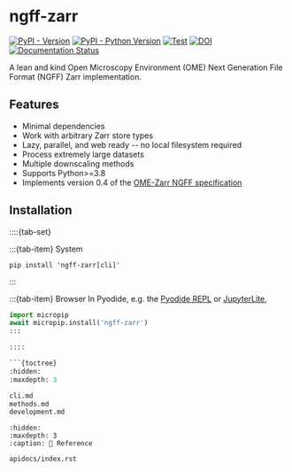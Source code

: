 # ngff-zarr

[![PyPI - Version](https://img.shields.io/pypi/v/ngff-zarr.svg)](https://pypi.org/project/ngff-zarr)
[![PyPI - Python Version](https://img.shields.io/pypi/pyversions/ngff-zarr.svg)](https://pypi.org/project/ngff-zarr)
[![Test](https://github.com/thewtex/ngff-zarr/actions/workflows/test.yml/badge.svg)](https://github.com/thewtex/ngff-zarr/actions/workflows/test.yml)
[![DOI](https://zenodo.org/badge/541840158.svg)](https://zenodo.org/badge/latestdoi/541840158)
[![Documentation Status](https://readthedocs.org/projects/ngff-zarr/badge/?version=latest)](https://ngff-zarr.readthedocs.io/en/latest/?badge=latest)

A lean and kind Open Microscopy Environment (OME) Next Generation File Format
(NGFF) Zarr implementation.

## Features

- Minimal dependencies
- Work with arbitrary Zarr store types
- Lazy, parallel, and web ready -- no local filesystem required
- Process extremely large datasets
- Multiple downscaling methods
- Supports Python>=3.8
- Implements version 0.4 of the
  [OME-Zarr NGFF specification](https://github.com/ome/ngff)

## Installation

::::{tab-set}

:::{tab-item} System

```shell
pip install 'ngff-zarr[cli]'
```

:::

:::{tab-item} Browser In Pyodide, e.g. the
[Pyodide REPL](https://pyodide.org/en/stable/console.html) or
[JupyterLite](https://jupyterlite.readthedocs.io/en/latest/try/lab),

````python
import micropip
await micropip.install('ngff-zarr')
:::

::::

```{toctree}
:hidden:
:maxdepth: 3

cli.md
methods.md
development.md
````

```{toctree}
:hidden:
:maxdepth: 3
:caption: 📖 Reference

apidocs/index.rst
```
